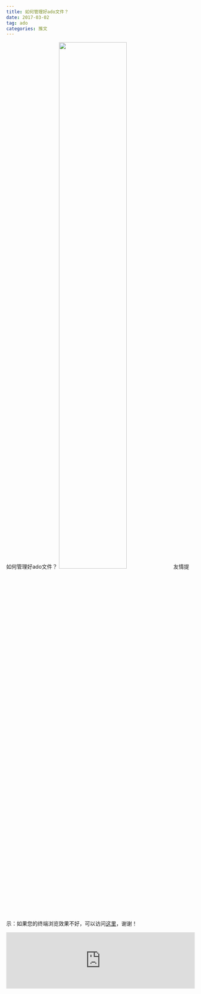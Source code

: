 ```yaml
---
title: 如何管理好ado文件？
date: 2017-03-02
tag: ado
categories: 推文
---
```

如何管理好ado文件？
<img src="http://mmbiz.qpic.cn/mmbiz_png/ACviaWTBFxhY1fPzFdhSjiaTfucWaZ05WcoR7via3WYz8OXYEw5fnk7eJ5V2PuZ9KhsJx7sGNzicdckLjb0Sm7Vk5g/0?wx_fmt.png" style="width: 60%; height: auto;"/><!--more-->
友情提示：如果您的终端浏览效果不好，可以访问[这里](https://stata-club.github.io/stata_article/2017-03-02.html)，谢谢！
<iframe src="https://stata-club.github.io/stata_article/2017-03-02.html" id="iframepage" frameborder="0" scrolling="no" marginheight="0" marginwidth="0" width="100%" onLoad="iFrameHeight()"></iframe>
<script type="text/javascript" language="javascript">
function iFrameHeight() {
var ifm= document.getElementById("iframepage");
var subWeb = document.frames ? document.frames["iframepage"].document : ifm.contentDocument;   
if(ifm != null && subWeb != null) {
 ifm.height = subWeb.body.scrollHeight;
} 
} 
</script> 